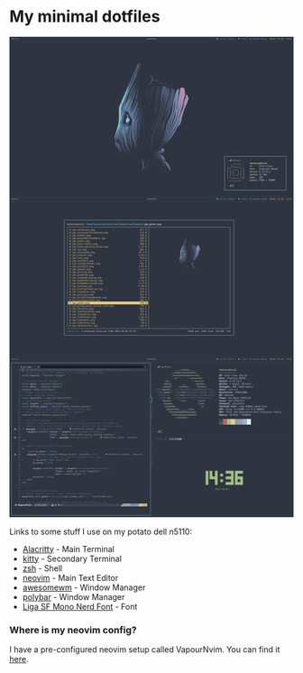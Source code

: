 # My minimal dotfiles

![screenshot](screenshot.png)

Links to some stuff I use on my potato dell n5110:
* [Alacritty](https://github.com/alacritty/alacritty) - Main Terminal
* [kitty](https://github.com/kovidgoyal/kitty/) - Secondary Terminal
* [zsh](https://www.zsh.org/) - Shell
* [neovim](https://neovim.io/) - Main Text Editor
* [awesomewm](https://awesomewm.org/) - Window Manager
* [polybar](https://github.com/polybar/polybar/) - Window Manager
* [Liga SF Mono Nerd Font](https://github.com/shaunsingh/SFMono-Nerd-Font-Ligaturized/) - Font


### Where is my neovim config?
I have a pre-configured neovim setup called VapourNvim. You can find it [here](https://github.com/hackorum/VapourNvim/).
